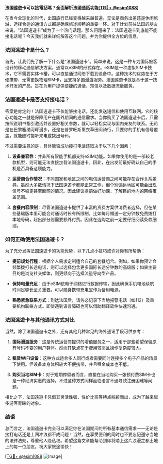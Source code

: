 **法国遠遊卡可以接電話嗎？全面解析法國通話功能[[TG💪+ @esim1088](https://t.me/s/esim1088)]**

在当今全球化的时代，出国旅行已经变得越来越普遍。无论是商务出差还是休闲旅游，选择合适的通讯方式都是确保旅途顺畅的重要一环。对于计划前往法国的朋友来说，“法国遠遊卡”成为了一个热门话题。那么问题来了：法国遠遊卡到底能不能接电话呢？今天我们就来详细解答这个问题，并为你提供全方位的信息。

### 法国遠遊卡是什么？

首先，让我们先了解一下什么是“法国遠遊卡”。简单来说，这是一种专为国际旅客设计的移动通信解决方案，通常以eSIM的形式存在。eSIM是一种虚拟SIM卡技术，它不需要实体卡槽，可以直接通过网络下载到设备中。这种技术的优势在于方便携带、无需更换物理SIM卡，且支持多国漫游服务。法国遠遊卡就是基于这一技术开发的产品，旨在为用户提供便捷的通话、短信以及数据流量服务。

### 法国遠遊卡是否支持接电话？

答案是肯定的！法国遠遊卡不仅能够接电话，还能发送短信和使用互联网。它的核心功能之一就是保障用户在国外期间的通信需求。当你购买了法国遠遊卡后，只需按照说明书指引激活并设置好相关参数，就可以轻松实现与国内亲友的联系。无论是在巴黎塞纳河畔漫步，还是在普罗旺斯薰衣草田间骑行，只要你的手机有信号覆盖，就能随时接听来电或拨出号码。

不过需要注意的是，具体能否成功接打电话还取决于以下几个因素：

1. **设备兼容性**：并非所有智能手机都支持eSIM功能。如果你使用的是一部较老款机型，则可能无法直接加载法国遠遊卡。因此，在出发前最好确认自己的手机是否具备这项能力。
   
2. **运营商合作情况**：不同国家和地区之间的电信运营商之间可能存在合作关系差异。虽然大多数情况下法国遠遊卡都能正常工作，但个别偏远地区可能会出现信号不稳定甚至断网的情况。因此建议提前做好功课，了解目的地内的网络覆盖范围。

3. **套餐内容限制**：尽管法国遠遊卡提供了丰富的资费方案供消费者选择，但在某些基础版本里可能会对通话时长有所限制。比如每月赠送一定分钟数免费拨打本地号码，超出部分则需要额外付费。因此在选购之前一定要仔细阅读条款细则。

### 如何正确使用法国遠遊卡？

为了充分发挥法国遠遊卡的功能优势，以下几点小技巧或许对你有所帮助：

- **提前规划行程**：根据个人需求定制适合自己的套餐组合。例如，如果你预计会频繁拨打长途电话，则可以选择包含更多国际长途分钟数的高级版；如果主要目的是浏览社交媒体，则更倾向于选择流量导向型产品。
  
- **保持电量充足**：由于eSIM依赖于网络进行数据传输，因此确保手机电池续航时间足够长至关重要。可以随身携带充电宝作为备用电源。

- **熟悉紧急联系方式**：到达法国后，请务必记录下当地报警电话（如112）及重要机构联络方式。即使遇到语言障碍也可以借助翻译软件快速沟通。

### 法国遠遊卡与其他通讯方式对比

当然，除了法国遠遊卡之外，还有其他几种常见的海外通讯手段可供参考：

1. **国际漫游服务**：这是传统运营商提供的增值服务之一，适用于那些希望保留原有号码不变的用户群体。然而其缺点在于费用较高且操作复杂度较大。

2. **租赁WiFi设备**：这种方式适合多人同行或者需要同时连接多个电子产品的场景下使用。但设备本身体积较大不便携带，并且租金成本也不低。

3. **购买当地SIM卡**：对于短期停留者而言，直接在当地购买一张预付费SIM卡也是一种经济实惠的选择。不过这种方式同样面临语言不通导致注册困难等问题。

相比之下，法国遠遊卡凭借其灵活性强、性价比高等特点脱颖而出，成为了越来越多游客青睐的对象。

### 结语

总而言之，法国遠遊卡完全可以满足你在法国期间的所有基本通信需求——无论是接打电话还是上网冲浪都不成问题！当然，在享受便利的同时也不要忘记遵守当地的法律法规，尊重他人隐私权。希望这篇文章能帮助到即将踏上这片浪漫之都土地上的每一位朋友。祝大家旅途愉快！

[[TG💪+ @esim1088](https://t.me/s/esim1088) ![Image](https://i.postimg.cc/4NQfJmqS/Snipaste-2025-05-13-00-14-12.png)]